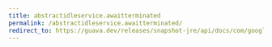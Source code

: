```yaml
---
title: abstractidleservice.awaitterminated
permalink: /abstractidleservice.awaitterminated/
redirect_to: https://guava.dev/releases/snapshot-jre/api/docs/com/google/common/util/concurrent/AbstractIdleService.html#awaitTerminated--
---
```

